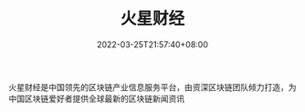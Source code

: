 ﻿---
weight: 
title: "火星财经"
description: "火星财经是中国领先的区块链产业信息服务平台，由资深区块链团队倾力打造，为中国区块链爱好者提供全球最新的区块链新闻资讯"
date: 2022-03-25T21:57:40+08:00
lastmod: 2022-03-25T16:45:40+08:00
draft: false
authors: ["Metabd"]
featuredImage: "3.png"
link: "https://www.huoxing24.com/"
tags: ["火星财经","元宇宙资讯"]
categories: ["navigation"]
navigation: ["元宇宙资讯"]
lightgallery: true
toc: true
pinned: false
recommend: false
recommend1: false
---
火星财经是中国领先的区块链产业信息服务平台，由资深区块链团队倾力打造，为中国区块链爱好者提供全球最新的区块链新闻资讯
